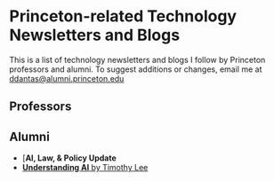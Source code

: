 # Princeton-related Technology Newsletters and Blogs

This is a list of technology newsletters and blogs I follow by Princeton professors and alumni. To suggest additions or changes, email me at [ddantas@alumni.princeton.edu](mailto:ddantas@alumni.princeton.edu)

## Professors

## Alumni
* [**AI, Law, & Policy Update**
* [**Understanding AI** by Timothy Lee](https://www.understandingai.org/)
